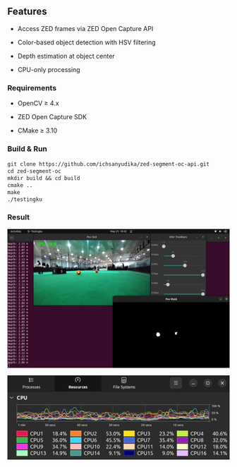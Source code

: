 ## Features

- Access ZED frames via ZED Open Capture API

- Color-based object detection with HSV filtering

- Depth estimation at object center

- CPU-only processing

### Requirements

- OpenCV ≥ 4.x

- ZED Open Capture SDK

- CMake ≥ 3.10

### Build & Run

    git clone https://github.com/ichsanyudika/zed-segment-oc-api.git
    cd zed-segment-oc
    mkdir build && cd build
    cmake ..
    make
    ./testingku

### Result

![](asset/output.png)

![](asset/cpu-perform.png)
